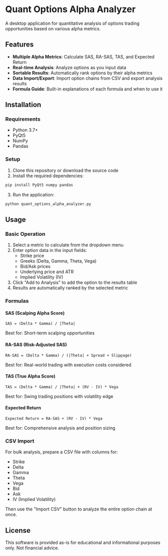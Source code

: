 # Quant Options Alpha Analyzer

A desktop application for quantitative analysis of options trading opportunities based on various alpha metrics.

## Features

- **Multiple Alpha Metrics**: Calculate SAS, RA-SAS, TAS, and Expected Return
- **Real-time Analysis**: Analyze options as you input data
- **Sortable Results**: Automatically rank options by their alpha metrics
- **Data Import/Export**: Import option chains from CSV and export analysis results
- **Formula Guide**: Built-in explanations of each formula and when to use it

## Installation

### Requirements
- Python 3.7+
- PyQt5
- NumPy
- Pandas

### Setup

1. Clone this repository or download the source code
2. Install the required dependencies:

```bash
pip install PyQt5 numpy pandas
```

3. Run the application:

```bash
python quant_options_alpha_analyzer.py
```

## Usage

### Basic Operation

1. Select a metric to calculate from the dropdown menu
2. Enter option data in the input fields:
   - Strike price
   - Greeks (Delta, Gamma, Theta, Vega)
   - Bid/Ask prices
   - Underlying price and ATR
   - Implied Volatility (IV)
3. Click "Add to Analysis" to add the option to the results table
4. Results are automatically ranked by the selected metric

### Formulas

#### SAS (Scalping Alpha Score)
`SAS = (Delta * Gamma) / |Theta|`

Best for: Short-term scalping opportunities

#### RA-SAS (Risk-Adjusted SAS)
`RA-SAS = (Delta * Gamma) / (|Theta| + Spread + Slippage)`

Best for: Real-world trading with execution costs considered

#### TAS (True Alpha Score)
`TAS = (Delta * Gamma) / |Theta| + (RV - IV) * Vega`

Best for: Swing trading positions with volatility edge

#### Expected Return
`Expected Return = RA-SAS + (RV - IV) * Vega`

Best for: Comprehensive analysis and position sizing

### CSV Import

For bulk analysis, prepare a CSV file with columns for:
- Strike
- Delta
- Gamma
- Theta
- Vega
- Bid
- Ask
- IV (Implied Volatility)

Then use the "Import CSV" button to analyze the entire option chain at once.

## License

This software is provided as-is for educational and informational purposes only. Not financial advice.
